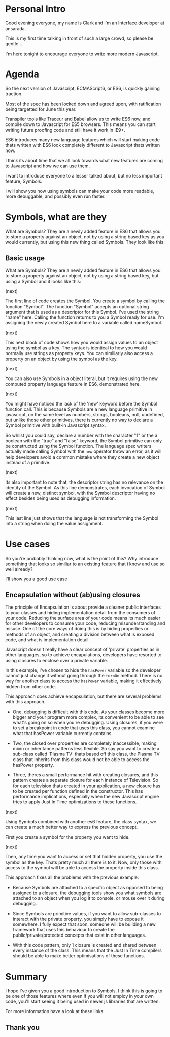 # Personal Intro #

Good evening everyone, my name is Clark and I'm an Interface developer at ansarada.

This is my first time talking in front of such a large crowd, so please be gentle...

I'm here tonight to encourage everyone to write more modern Javascript.

# Agenda #

So the next version of Javascript, ECMAScript6, or ES6, is quickly gaining traction.

Most of the spec has been locked down and agreed upon, with ratification being targetted for June this year.

Transpiler tools like Traceur and Babel allow us to write ES6 now, and compile down to Javascript for ES5 browsers. This means you can start writing future proofing code and still have it work in IE9+.

ES6 introduces many new language features which will start making code thats written with ES6 look completely different to Javascript thats written now.

I think its about time that we all look towards what new features are coming to Javascript and how we can use them.

I want to introduce everyone to a lesser talked about, but no less important feature, Symbols.

I will show you how using symbols can make your code more readable, more debuggable, and possibly even run faster.

# Symbols, what are they #

What are Symbols? They are a newly added feature in ES6 that allows you to store a property against an object, not by using a string based key as you would currently, but using this new thing called Symbols. They look like this:

## Basic usage ##
What are Symbols? They are a newly added feature in ES6 that allows you to store a property against an object, not by using a string based key, but using a Symbol and it looks like this:

(next)

The first line of code creates the Symbol. You create a symbol by calling the function "Symbol". The function "Symbol" accepts an optional string argument that is used as a descriptor for this Symbol. I've used the string "name" here. Calling the function returns to you a Symbol ready for use. I'm assigning the newly created Symbol here to a variable called nameSymbol.

(next)

This next block of code shows how you would assign values to an object using the symbol as a key. The syntax is identical to how you would normally use strings as property keys. You can similiarly also access a property on an object by using the symbol as the key.

(next)

You can also use Symbols in a object literal, but it requires using the new computed property language feature in ES6, demonstrated here.

(next)

You might have noticed the lack of the 'new' keyword before the Symbol function call. This is because Symbols are a new language primitive in javascript, on the same level as numbers, strings, booleans, null, undefined, but unlike those other primitives, there is currently no way to declare a Symbol primitive with built-in Javascript syntax.

So whilst you could say, declare a number with the character "1" or the a boolean with the "true" and "false" keyword, the Symbol primitive can only be constructed using the Symbol function. The language spec writers actually made calling Symbol with the `new` operator throw an error, as it will help developers avoid a common mistake where they create a new object instead of a primitive.

(next)

Its also important to note that, the descriptor string has no relevance on the identity of the Symbol. As this line demonstrates, each invocation of Symbol will create a new, distinct symbol, with the Symbol descriptor having no effect besides being used as debugging information.

(next)

This last line just shows that the language is not transforming the Symbol into a string when doing the value assignment.

# Use cases #

So you're probably thinking now, what is the point of this? Why introduce something that looks so similiar to an existing feature that i know and use so well already?

I'll show you a good use case

## Encapsulation without (ab)using closures ##

The principle of Encapsulation is about provide a cleaner public interfaces to your classes and hiding implementation detail from the consumers of your code. Reducing the surface area of your code means its much easier for other developers to consume your code, reducing misunderstanding and misuse. One of the core ways of doing this is by hiding properties or methods of an object, and creating a division between what is exposed code, and what is implementation detail.

Javascript doesn't really have a clear concept of 'private' properties as in other languages, so to achieve encapulations, developers have resorted to using closures to enclose over a private variable.

In this example, I've chosen to hide the `hasPower` variable so the developer cannot just change it without going through the `turnOn` method. There is no way for another class to access the `hasPower` variable, making it effectively hidden from other code.

This approach does achieve encapsulation, but there are several problems with this approach.

- One, debugging is difficult with this code. As your classes become more bigger and your program more complex, its convenient to be able to see what's going on so when you're debugging. Using closures, if you were to set a breakpoint in code that uses this class, you cannot examine what that hasPower variable currently contains.

- Two, the closed over properties are completely inaccessible, making mixin or inheritance patterns less flexible. So say you want to create a sub-class called 'Plasma TV' thats based off this class, the Plasma TV class that inherits from this class would not be able to access the hasPower property.

- Three, theres a small performance hit with creating closures, and this pattern creates a separate closure for each instance of Television. So for each television thats created in your application, a new closure has to be created per function defined in the constructor. This has performance implications, especially when the new Javascript engine tries to apply Just In Time optimizations to these functions.

(next)

Using Symbols combined with another es6 feature, the class syntax, we can create a much better way to express the previous concept.

First you create a symbol for the property you want to hide.

(next)

Then, any time you want to access or set that hidden property, you use the symbol as the key. Thats pretty much all there is to it. Now, only those with access to the symbol will be able to access the property inside this class.

This approach fixes all the problems with the previous example:

- Because Symbols are attached to a specific object as opposed to being assigned to a closure, the debugging tools show you what symbols are attached to an object when you log it to console, or mouse over it during debugging.

- Since Symbols are primitive values, if you want to allow sub-classes to interact with the private property, you simply have to expose it somewhere. I fully expect that soon, someone will be building a new framework that uses this behaviour to create the public/private/protected concepts that exist in other languages.

- With this code pattern, only 1 closure is created and shared between every instance of the class. This means that the Just In Time compilers should be able to make better optimisations of these functions.

# Summary #

I hope I've given you a good introduction to Symbols. I think this is going to be one of those features where even if you will not employ in your own code, you'll start seeing it being used in newer js libraries that are written.

For more information have a look at these links:

## Thank you ##
